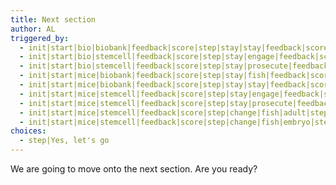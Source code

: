 ```yaml
---
title: Next section
author: AL
triggered_by:
  - init|start|bio|biobank|feedback|score|step|stay|stay|feedback|score
  - init|start|bio|stemcell|feedback|score|step|stay|engage|feedback|score
  - init|start|bio|stemcell|feedback|score|step|stay|prosecute|feedback|score
  - init|start|mice|biobank|feedback|score|step|stay|fish|feedback|score
  - init|start|mice|biobank|feedback|score|step|stay|stay|feedback|score
  - init|start|mice|stemcell|feedback|score|step|stay|engage|feedback|score
  - init|start|mice|stemcell|feedback|score|step|stay|prosecute|feedback|score
  - init|start|mice|stemcell|feedback|score|step|change|fish|adult|step|feedback|score
  - init|start|mice|stemcell|feedback|score|step|change|fish|embryo|step|feedback|score
choices:
  - step|Yes, let's go
---
```


We are going to move onto the next section. Are you ready?
